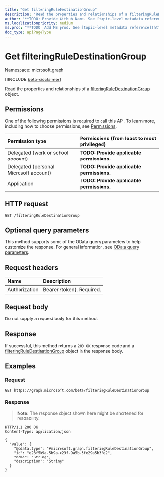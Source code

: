 ```yaml
---
title: "Get filteringRuleDestinationGroup"
description: "Read the properties and relationships of a filteringRuleDestinationGroup object."
author: "**TODO: Provide Github Name. See [topic-level metadata reference](https://msgo.azurewebsites.net/add/document/guidelines/metadata.html#topic-level-metadata)**"
ms.localizationpriority: medium
ms.prod: "**TODO: Add MS prod. See [topic-level metadata reference](https://msgo.azurewebsites.net/add/document/guidelines/metadata.html#topic-level-metadata)**"
doc_type: apiPageType
---
```


# Get filteringRuleDestinationGroup
Namespace: microsoft.graph

[!INCLUDE [beta-disclaimer](../../includes/beta-disclaimer.md)]

Read the properties and relationships of a [filteringRuleDestinationGroup](../resources/filteringruledestinationgroup.md) object.

## Permissions
One of the following permissions is required to call this API. To learn more, including how to choose permissions, see [Permissions](/graph/permissions-reference).

|Permission type|Permissions (from least to most privileged)|
|:---|:---|
|Delegated (work or school account)|**TODO: Provide applicable permissions.**|
|Delegated (personal Microsoft account)|**TODO: Provide applicable permissions.**|
|Application|**TODO: Provide applicable permissions.**|

## HTTP request

<!-- {
  "blockType": "ignored"
}
-->
``` http
GET /filteringRuleDestinationGroup
```

## Optional query parameters
This method supports some of the OData query parameters to help customize the response. For general information, see [OData query parameters](/graph/query-parameters).

## Request headers
|Name|Description|
|:---|:---|
|Authorization|Bearer {token}. Required.|

## Request body
Do not supply a request body for this method.

## Response

If successful, this method returns a `200 OK` response code and a [filteringRuleDestinationGroup](../resources/filteringruledestinationgroup.md) object in the response body.

## Examples

### Request
<!-- {
  "blockType": "request",
  "name": "get_filteringruledestinationgroup"
}
-->
``` http
GET https://graph.microsoft.com/beta/filteringRuleDestinationGroup
```


### Response
>**Note:** The response object shown here might be shortened for readability.
<!-- {
  "blockType": "response",
  "truncated": true,
  "@odata.type": "microsoft.graph.filteringRuleDestinationGroup"
}
-->
``` http
HTTP/1.1 200 OK
Content-Type: application/json

{
  "value": {
    "@odata.type": "#microsoft.graph.filteringRuleDestinationGroup",
    "id": "e23f5b9a-5b9a-e23f-9a5b-3fe29a5b3fe2",
    "name": "String",
    "description": "String"
  }
}
```

